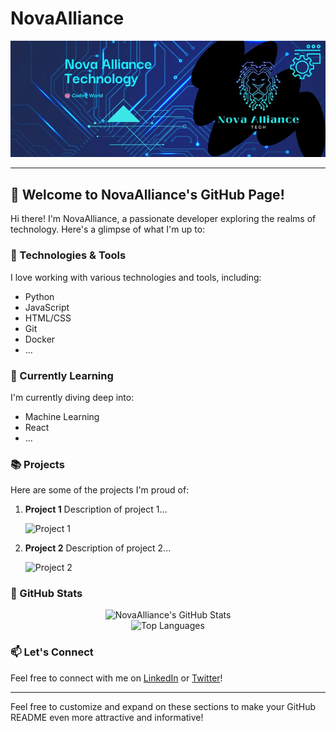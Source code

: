 # NovaAlliance

<div align="center">
  <img src="Novaalliance_image.jpg" alt="NovaAlliance Avatar" >
</div>

---

## 👋 Welcome to NovaAlliance's GitHub Page!

Hi there! I'm NovaAlliance, a passionate developer exploring the realms of technology. Here's a glimpse of what I'm up to:

### 🔧 Technologies & Tools

I love working with various technologies and tools, including:

- Python
- JavaScript
- HTML/CSS
- Git
- Docker
- ...

### 🌱 Currently Learning

I'm currently diving deep into:

- Machine Learning
- React
- ...

### 📚 Projects

Here are some of the projects I'm proud of:

1. **Project 1**
   Description of project 1...

   ![Project 1](link/to/project1/image.png)

2. **Project 2**
   Description of project 2...

   ![Project 2](link/to/project2/image.png)

### 🚀 GitHub Stats

<div align="center">
  <img src="https://github-readme-stats.vercel.app/api?username=NovaAlliance&show_icons=true&theme=radical" alt="NovaAlliance's GitHub Stats">
</div>

<div align="center">
  <img src="https://github-readme-stats.vercel.app/api/top-langs/?username=NovaAlliance&layout=compact&theme=radical" alt="Top Languages">
</div>

### 📫 Let's Connect

Feel free to connect with me on [LinkedIn](https://www.linkedin.com/in/novaalliance/) or [Twitter](https://twitter.com/NovaAlliance)!

---

Feel free to customize and expand on these sections to make your GitHub README even more attractive and informative!
